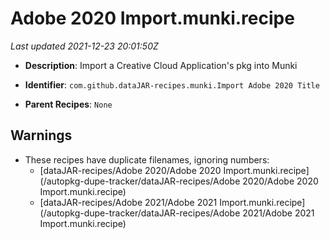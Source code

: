 # Adobe 2020 Import.munki.recipe

_Last updated 2021-12-23 20:01:50Z_

- **Description**: Import a Creative Cloud Application's pkg into Munki

- **Identifier**: `com.github.dataJAR-recipes.munki.Import Adobe 2020 Title`

- **Parent Recipes**: `None`


## Warnings

- These recipes have duplicate filenames, ignoring numbers:
    - [dataJAR-recipes/Adobe 2020/Adobe 2020 Import.munki.recipe](/autopkg-dupe-tracker/dataJAR-recipes/Adobe 2020/Adobe 2020 Import.munki.recipe)
    - [dataJAR-recipes/Adobe 2021/Adobe 2021 Import.munki.recipe](/autopkg-dupe-tracker/dataJAR-recipes/Adobe 2021/Adobe 2021 Import.munki.recipe)